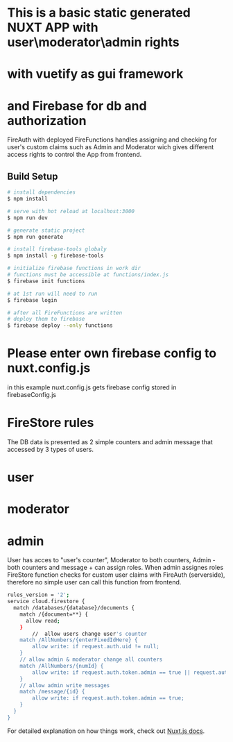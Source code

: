 # This is a basic static generated NUXT APP with user\moderator\admin rights
# with vuetify as gui framework
# and Firebase for db and authorization
FireAuth with deployed FireFunctions handles assigning and checking for user's custom claims such as Admin and Moderator
wich gives different access rights to control the App from frontend.

## Build Setup

```bash
# install dependencies
$ npm install

# serve with hot reload at localhost:3000
$ npm run dev

# generate static project
$ npm run generate

# install firebase-tools globaly
$ npm install -g firebase-tools

# initialize firebase functions in work dir
# functions must be accessible at functions/index.js
$ firebase init functions

# at 1st run will need to run
$ firebase login

# after all FireFunctions are written
# deploy them to firebase
$ firebase deploy --only functions

```
# Please enter own firebase config to nuxt.config.js
in this example nuxt.config.js gets firebase config stored in firebaseConfig.js

# FireStore rules
The DB data is presented as 2 simple counters and admin message that accessed by 3 types of users.
# user
# moderator
# admin
User has acces to "user's counter", Moderator to both counters, Admin - both counters and message + can assign roles.
When admin assignes roles FireStore function checks for custom user claims with FireAuth (serverside), therefore no simple user can call this function from frontend.

```bash
rules_version = '2';
service cloud.firestore {
  match /databases/{database}/documents {
    match /{document=**} {
      allow read;
    }
		//	allow users change user's counter
    match /AllNumbers/{enterFixedIdHere} {
    	allow write: if request.auth.uid != null;
    }
    // allow admin & moderator change all counters
    match /AllNumbers/{numId} {
    	allow write: if request.auth.token.admin == true || request.auth.token.moderator == true;
    }
    // allow admin write messages
    match /message/{id} {
    	allow write: if request.auth.token.admin == true;
    }
  }
}

```

For detailed explanation on how things work, check out [Nuxt.js docs](https://nuxtjs.org).
